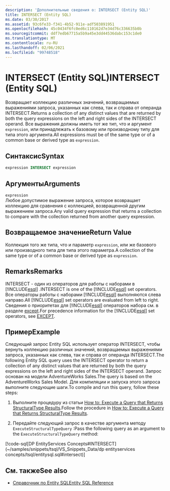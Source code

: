 ```yaml
---
description: 'Дополнительные сведения о: INTERSECT (Entity SQL)'
title: INTERSECT (Entity SQL)
ms.date: 03/30/2017
ms.assetid: 93c6fe33-f341-4b52-911e-adf503891951
ms.openlocfilehash: 45c0434f6fc0ed6c110162d7e34d76c336635b0b
ms.sourcegitcommit: ddf7edb67715a5b9a45e3dd44536dabc153c1de0
ms.translationtype: MT
ms.contentlocale: ru-RU
ms.lasthandoff: 02/06/2021
ms.locfileid: "99748518"
---
```

# <a name="intersect-entity-sql"></a><span data-ttu-id="726b1-103">INTERSECT (Entity SQL)</span><span class="sxs-lookup"><span data-stu-id="726b1-103">INTERSECT (Entity SQL)</span></span>

<span data-ttu-id="726b1-104">Возвращает коллекцию различных значений, возвращаемых выражениями запроса, указанных как слева, так и справа от операнда INTERSECT.</span><span class="sxs-lookup"><span data-stu-id="726b1-104">Returns a collection of any distinct values that are returned by both the query expressions on the left and right sides of the INTERSECT operand.</span></span> <span data-ttu-id="726b1-105">Все выражения должны иметь тот же тип, что и аргумент `expression`, или принадлежать к базовому или производному типу для типа этого аргумента.</span><span class="sxs-lookup"><span data-stu-id="726b1-105">All expressions must be of the same type or of a common base or derived type as `expression`.</span></span>  
  
## <a name="syntax"></a><span data-ttu-id="726b1-106">Синтаксис</span><span class="sxs-lookup"><span data-stu-id="726b1-106">Syntax</span></span>  
  
```sql  
expression INTERSECT expression  
```  
  
## <a name="arguments"></a><span data-ttu-id="726b1-107">Аргументы</span><span class="sxs-lookup"><span data-stu-id="726b1-107">Arguments</span></span>  

 `expression`  
 <span data-ttu-id="726b1-108">Любое допустимое выражение запроса, которое возвращает коллекцию для сравнения с коллекцией, возвращенной другим выражением запроса.</span><span class="sxs-lookup"><span data-stu-id="726b1-108">Any valid query expression that returns a collection to compare with the collection returned from another query expression.</span></span>  
  
## <a name="return-value"></a><span data-ttu-id="726b1-109">Возвращаемое значение</span><span class="sxs-lookup"><span data-stu-id="726b1-109">Return Value</span></span>  

 <span data-ttu-id="726b1-110">Коллекция того же типа, что и параметр `expression`, или же базового или производного типа для типа этого параметра.</span><span class="sxs-lookup"><span data-stu-id="726b1-110">A collection of the same type or of a common base or derived type as `expression`.</span></span>  
  
## <a name="remarks"></a><span data-ttu-id="726b1-111">Remarks</span><span class="sxs-lookup"><span data-stu-id="726b1-111">Remarks</span></span>  

 <span data-ttu-id="726b1-112">INTERSECT - один из операторов для работы с наборами в [!INCLUDE[esql](../../../../../../includes/esql-md.md)] .</span><span class="sxs-lookup"><span data-stu-id="726b1-112">INTERSECT is one of the [!INCLUDE[esql](../../../../../../includes/esql-md.md)] set operators.</span></span> <span data-ttu-id="726b1-113">Все операторы работы с наборами [!INCLUDE[esql](../../../../../../includes/esql-md.md)] выполняются слева направо.</span><span class="sxs-lookup"><span data-stu-id="726b1-113">All [!INCLUDE[esql](../../../../../../includes/esql-md.md)] set operators are evaluated from left to right.</span></span> <span data-ttu-id="726b1-114">Сведения о приоритетах для [!INCLUDE[esql](../../../../../../includes/esql-md.md)] операторов набора см. в разделе [except](except-entity-sql.md).</span><span class="sxs-lookup"><span data-stu-id="726b1-114">For precedence information for the [!INCLUDE[esql](../../../../../../includes/esql-md.md)] set operators, see [EXCEPT](except-entity-sql.md).</span></span>  
  
## <a name="example"></a><span data-ttu-id="726b1-115">Пример</span><span class="sxs-lookup"><span data-stu-id="726b1-115">Example</span></span>  

 <span data-ttu-id="726b1-116">Следующий запрос Entity SQL использует оператор INTERSECT, чтобы вернуть коллекцию различных значений, возвращаемых выражениями запроса, указанных как слева, так и справа от операнда INTERSECT.</span><span class="sxs-lookup"><span data-stu-id="726b1-116">The following Entity SQL query uses the INTERSECT operator to return a collection of any distinct values that are returned by both the query expressions on the left and right sides of the INTERSECT operand.</span></span> <span data-ttu-id="726b1-117">Запрос основан на модели AdventureWorks Sales.</span><span class="sxs-lookup"><span data-stu-id="726b1-117">The query is based on the AdventureWorks Sales Model.</span></span> <span data-ttu-id="726b1-118">Для компиляции и запуска этого запроса выполните следующие шаги.</span><span class="sxs-lookup"><span data-stu-id="726b1-118">To compile and run this query, follow these steps:</span></span>  
  
1. <span data-ttu-id="726b1-119">Выполните процедуру из статьи [How to: Execute a Query that Returns StructuralType Results](../how-to-execute-a-query-that-returns-structuraltype-results.md).</span><span class="sxs-lookup"><span data-stu-id="726b1-119">Follow the procedure in [How to: Execute a Query that Returns StructuralType Results](../how-to-execute-a-query-that-returns-structuraltype-results.md).</span></span>  
  
2. <span data-ttu-id="726b1-120">Передайте следующий запрос в качестве аргумента методу `ExecuteStructuralTypeQuery` :</span><span class="sxs-lookup"><span data-stu-id="726b1-120">Pass the following query as an argument to the `ExecuteStructuralTypeQuery` method:</span></span>  
  
 [!code-sql[DP EntityServices Concepts#INTERSECT](~/samples/snippets/tsql/VS_Snippets_Data/dp entityservices concepts/tsql/entitysql.sql#intersect)]  
  
## <a name="see-also"></a><span data-ttu-id="726b1-121">См. также</span><span class="sxs-lookup"><span data-stu-id="726b1-121">See also</span></span>

- [<span data-ttu-id="726b1-122">Справочник по Entity SQL</span><span class="sxs-lookup"><span data-stu-id="726b1-122">Entity SQL Reference</span></span>](entity-sql-reference.md)
